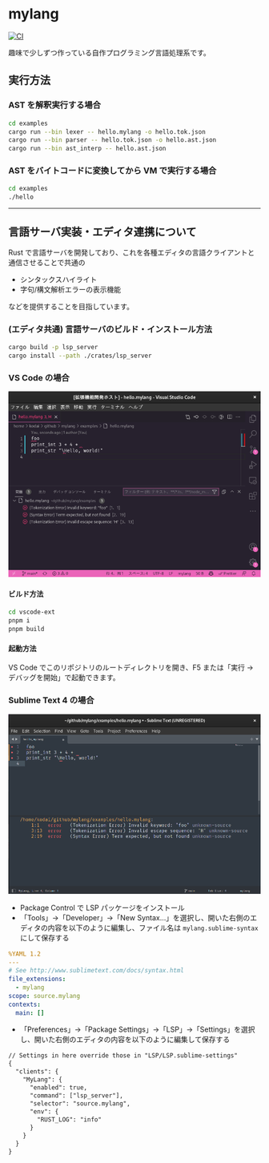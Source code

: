 # mylang

[![CI](https://github.com/0918nobita/mylang/actions/workflows/check.yml/badge.svg)](https://github.com/0918nobita/mylang/actions/workflows/check.yml)

趣味で少しずつ作っている自作プログラミング言語処理系です。

## 実行方法

### AST を解釈実行する場合

```bash
cd examples
cargo run --bin lexer -- hello.mylang -o hello.tok.json
cargo run --bin parser -- hello.tok.json -o hello.ast.json
cargo run --bin ast_interp -- hello.ast.json
```

### AST をバイトコードに変換してから VM で実行する場合

```bash
cd examples
./hello
```

-----

## 言語サーバ実装・エディタ連携について

Rust で言語サーバを開発しており、これを各種エディタの言語クライアントと通信させることで共通の

- シンタックスハイライト
- 字句/構文解析エラーの表示機能

などを提供することを目指しています。

### (エディタ共通) 言語サーバのビルド・インストール方法

```bash
cargo build -p lsp_server
cargo install --path ./crates/lsp_server
```

### VS Code の場合

![VS Code のスクリーンショット](img/vscode.png)

#### ビルド方法

```bash
cd vscode-ext
pnpm i
pnpm build
```

#### 起動方法

VS Code でこのリポジトリのルートディレクトリを開き、F5 または「実行 → デバッグを開始」で起動できます。

### Sublime Text 4 の場合

![Sublime Text 4 のスクリーンショット](img/sublime.png)

- Package Control で LSP パッケージをインストール
- 「Tools」→「Developer」→「New Syntax…」を選択し、開いた右側のエディタの内容を以下のように編集し、ファイル名は `mylang.sublime-syntax` にして保存する

```yaml
%YAML 1.2
---
# See http://www.sublimetext.com/docs/syntax.html
file_extensions:
  - mylang
scope: source.mylang
contexts:
  main: []
```

- 「Preferences」→「Package Settings」→「LSP」→「Settings」を選択し、開いた右側のエディタの内容を以下のように編集して保存する

```json5
// Settings in here override those in "LSP/LSP.sublime-settings"
{
  "clients": {
    "MyLang": {
      "enabled": true,
      "command": ["lsp_server"],
      "selector": "source.mylang",
      "env": {
        "RUST_LOG": "info"
      }
    }
  }
}
```
